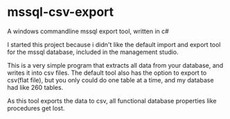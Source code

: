 mssql-csv-export
================

A windows commandline mssql export tool, written in c#

I started this project because i didn't like the default import and export tool for the mssql database, included in the management studio.

This is a very simple program that extracts all data from your database, and writes it into csv files. The default tool also has the option to export to csv(flat file), but you only could do one table at a time, and my database had like 260 tables. 

As this tool exports the data to csv, all functional database properties like procedures get lost.
